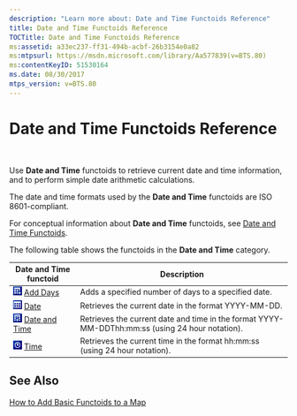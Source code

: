 ```yaml
---
description: "Learn more about: Date and Time Functoids Reference"
title: Date and Time Functoids Reference
TOCTitle: Date and Time Functoids Reference
ms:assetid: a33ec237-ff31-494b-acbf-26b3154e0a82
ms:mtpsurl: https://msdn.microsoft.com/library/Aa577839(v=BTS.80)
ms:contentKeyID: 51530164
ms.date: 08/30/2017
mtps_version: v=BTS.80
---
```


# Date and Time Functoids Reference

 

Use **Date and Time** functoids to retrieve current date and time information, and to perform simple date arithmetic calculations.

The date and time formats used by the **Date and Time** functoids are ISO 8601-compliant.

For conceptual information about **Date and Time** functoids, see [Date and Time Functoids](https://msdn.microsoft.com/library/aa559411\(v=bts.80\)).

The following table shows the functoids in the **Date and Time** category.

<table>
<thead>
<tr class="header">
<th>Date and Time functoid</th>
<th>Description</th>
</tr>
</thead>
<tbody>
<tr class="odd">
<td><img src="images/Aa561626.03aafb6a-0b02-4076-a1c4-4ab438f08007(BTS.80).jpeg" alt="Icon that represents the Add Days functoid."/> <a href="add-days-functoid.md">Add Days</a></td>
<td>Adds a specified number of days to a specified date.</td>
</tr>
<tr class="even">
<td><img src="images/Aa559140.e33d64db-66ed-41b0-8f48-262a32307784(BTS.80).jpeg" alt="Icon that represents the Date functoid."/> <a href="date-functoid.md">Date</a></td>
<td>Retrieves the current date in the format YYYY-MM-DD.</td>
</tr>
<tr class="odd">
<td><img src="images/Aa577839.0034ab3d-3317-4927-82fe-7d1d90d3044b(BTS.80).jpeg" alt="Icon that represents the Date and Time functoid."/> <a href="date-and-time-functoid.md">Date and Time</a></td>
<td>Retrieves the current date and time in the format YYYY-MM-DDThh:mm:ss (using 24 hour notation).</td>
</tr>
<tr class="even">
<td><img src="images/Aa577839.e5b20c9f-987a-4897-99c4-13d4674ab7ba(BTS.80).jpeg" alt="Icon that represents the Time functoid."/> <a href="time-functoid.md">Time</a></td>
<td>Retrieves the current time in the format hh:mm:ss (using 24 hour notation).</td>
</tr>
</tbody>
</table>


## See Also

[How to Add Basic Functoids to a Map](https://msdn.microsoft.com/library/aa560635\(v=bts.80\))

